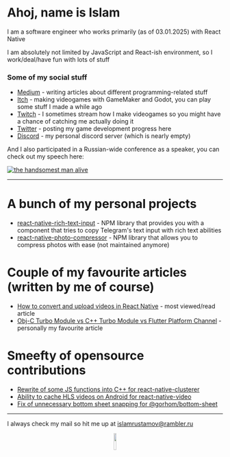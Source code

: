 # Ahoj, name is Islam

I am a software engineer who works primarily (as of 03.01.2025) with React Native

I am absolutely not limited by JavaScript and React-ish environment, so I work/deal/have fun with lots of stuff

### Some of my social stuff

* [Medium](https://medium.com/@islamrustamov) - writing articles about different programming-related stuff
* [Itch](https://islamrustamov.itch.io/) - making videogames with GameMaker and Godot, you can play some stuff I made a while ago
* [Twitch](https://www.twitch.tv/islamrustamov) - I sometimes stream how I make videogames so you might have a chance of catching me actually doing it
* [Twitter](https://x.com/SamGhost98) - posting my game development progress here
* [Discord](https://discord.gg/xaxQpqgg) - my personal discord server (which is nearly empty)

And I also participated in a Russian-wide conference as a speaker, you can check out my speech here:

[![the handsomest man alive](https://img.youtube.com/vi/d7WKMnhv_9E/0.jpg)](https://www.youtube.com/watch?v=d7WKMnhv_9E)

***

# A bunch of my personal projects

* [react-native-rich-text-input](https://www.npmjs.com/package/react-native-rich-text-input) - NPM library that provides you with a component that tries to copy Telegram's text input with rich text abilities
* [react-native-photo-compressor](https://www.npmjs.com/package/react-native-photo-compressor) - NPM library that allows you to compress photos with ease (not maintained anymore)

# Couple of my favourite articles (written by me of course)

* [How to convert and upload videos in React Native](https://medium.com/p/7c2440bcdc1b) - most viewed/read article
* [Obj-C Turbo Module vs C++ Turbo Module vs Flutter Platform Channel](https://medium.com/p/e610a344ec92) - personally my favourite article

# Smeefty of opensource contributions

* [Rewrite of some JS functions into C++ for react-native-clusterer](https://github.com/JiriHoffmann/react-native-clusterer/pull/51)
* [Ability to cache HLS videos on Android for react-native-video](https://github.com/TheWidlarzGroup/react-native-video/pull/4272)
* [Fix of unnecessary bottom sheet snapping for @gorhom/bottom-sheet](https://github.com/gorhom/react-native-bottom-sheet/pull/2073)

***

I always check my mail so hit me up at islamrustamov@rambler.ru

<p align="center" width="100%">
    <img width="10%" src="https://github.com/user-attachments/assets/25d49431-07dd-4bb4-be0d-72779924db43">
</p>
